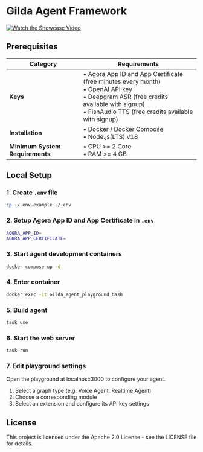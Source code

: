 # Gilda Agent Framework

[![Watch the Showcase Video](https://img.youtube.com/vi/Uz8djygCPCY/maxresdefault.jpg)](https://youtu.be/Uz8djygCPCY)

## Prerequisites

| Category | Requirements |
|----------|-------------|
| **Keys** | • Agora App ID and App Certificate (free minutes every month) <br>• OpenAI API key<br>• Deepgram ASR (free credits available with signup)<br>• FishAudio TTS (free credits available with signup)|
| **Installation** | • Docker / Docker Compose<br>• Node.js(LTS) v18 |
| **Minimum System Requirements** | • CPU >= 2 Core<br>• RAM >= 4 GB |

## Local Setup

### 1. Create `.env` file
```bash
cp ./.env.example ./.env
```

### 2. Setup Agora App ID and App Certificate in `.env`
```bash
AGORA_APP_ID=
AGORA_APP_CERTIFICATE=
```

### 3. Start agent development containers
```bash
docker compose up -d
```

### 4. Enter container
```bash
docker exec -it Gilda_agent_playground bash
```

### 5. Build agent 
```bash
task use
```

### 6. Start the web server
```bash
task run
```

### 7. Edit playground settings
Open the playground at localhost:3000 to configure your agent.
1. Select a graph type (e.g. Voice Agent, Realtime Agent)
2. Choose a corresponding module
3. Select an extension and configure its API key settings

## License

This project is licensed under the Apache 2.0 License - see the LICENSE file for details.
